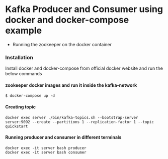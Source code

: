 # Kafka Producer and Consumer using docker and docker-compose example

- Running the zookeeper on the docker container

### Installation

Install docker and docker-compose from official docker website and run the below commands

#### zookeeper docker images and run it inside the kafka-network

```
$ docker-compose up -d
```

#### Creating topic

```
docker exec server ./bin/kafka-topics.sh --bootstrap-server server:9092 --create --partitions 1 --replication-factor 1 --topic quickstart
```

#### Running producer and consumer in different terminals

```
docker exec -it server bash producer
docker exec -it server bash consumer

```

